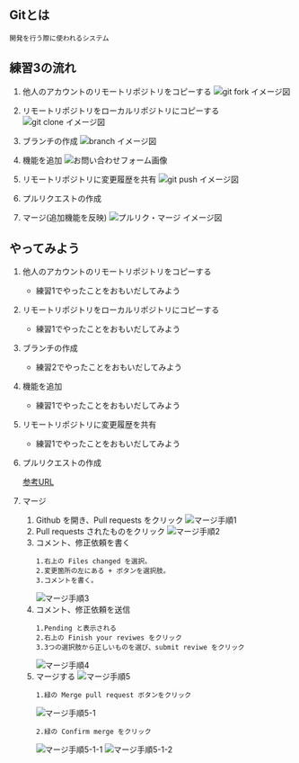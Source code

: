 ## Gitとは
    開発を行う際に使われるシステム

## 練習3の流れ
1. 他人のアカウントのリモートリポジトリをコピーする
![git fork イメージ図](images/fork_image.png)

1. リモートリポジトリをローカルリポジトリにコピーする
![git clone イメージ図](images/clone_image.png)

1. ブランチの作成
![branch イメージ図](images/branch_image.png)

1. 機能を追加
![お問い合わせフォーム画像](images/contact_form_pic.png)

1. リモートリポジトリに変更履歴を共有
![git push イメージ図](images/development_with_branch_image.png)

1. プルリクエストの作成
1. マージ(追加機能を反映)
![プルリク・マージ イメージ図](images/pullrequest_merge_image.png)


## やってみよう
1. 他人のアカウントのリモートリポジトリをコピーする
    - 練習1でやったことをおもいだしてみよう
1. リモートリポジトリをローカルリポジトリにコピーする
    - 練習1でやったことをおもいだしてみよう
1. ブランチの作成
    - 練習2でやったことをおもいだしてみよう
1. 機能を追加
    - 練習1でやったことをおもいだしてみよう
1. リモートリポジトリに変更履歴を共有
    - 練習1でやったことをおもいだしてみよう
1. プルリクエストの作成

    [参考URL](https://ics.media/entry/14449/)
1. マージ
    1. Github を開き、Pull requests をクリック
    ![マージ手順1](images/check_pullrequest.png)
    1. Pull requests されたものをクリック
    ![マージ手順2](images/check_pullrequest_details.png)
    1. コメント、修正依頼を書く
        ```
        1.右上の Files changed を選択。
        2.変更箇所の左にある + ボタンを選択肢。
        3.コメントを書く。
        ```
       ![マージ手順3](images/write_comment_pullrequest.png)
    1. コメント、修正依頼を送信
        ```
        1.Pending と表示される
        2.右上の Finish your reviwes をクリック
        3.3つの選択肢から正しいものを選び、submit reviwe をクリック
        ```
        ![マージ手順4](images/send_comments_pullrequest.png)
    1. マージする
        ![マージ手順5](images/send_comments_pullrequest.png)
        ```
        1.緑の Merge pull request ボタンをクリック
        ```
        ![マージ手順5-1](images/merge_pull_request.png)
        ```
        2.緑の Confirm merge をクリック
        ```
        ![マージ手順5-1-1](images/confirm_merge.png)
        ![マージ手順5-1-2](images/confirm_merge2.png)
